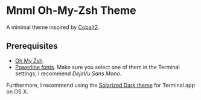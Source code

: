 # Mnml Oh-My-Zsh Theme

A minimal theme inspired by [Cobalt2](https://github.com/wesbos/Cobalt2-iterm).

## Prerequisites

* [Oh My Zsh](https://github.com/robbyrussell/oh-my-zsh).
* [Powerline fonts](https://github.com/powerline/fonts). Make sure you select one of them in the Terminal settings, I recommend *DejaVu Sans Mono*.

Furthermore, I recommend using the [Solarized Dark theme](https://github.com/tomislav/osx-terminal.app-colors-solarized) for Terminal.app on OS X.
